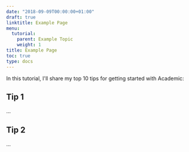 ```yaml
---
date: "2018-09-09T00:00:00+01:00"
draft: true
linktitle: Example Page
menu:
  tutorial:
    parent: Example Topic
    weight: 1
title: Example Page
toc: true
type: docs
---
```


In this tutorial, I'll share my top 10 tips for getting started with Academic:

## Tip 1

...

## Tip 2

...
